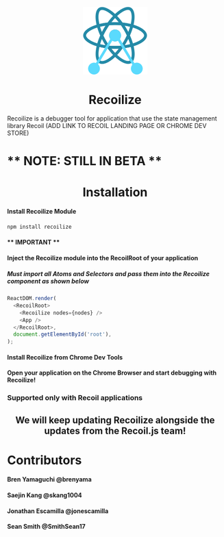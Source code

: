 <meta name='keywords' content='Recoil, Recoil.js, Recoil Dev Tool, Recoilize, Chrome Dev Tool, Recoil Chrome'>

<p align='center'>
<img src='./src/extension/build/assets/Recoilize.png' width=150rem>
</p>

<h1 align='center'>
Recoilize
</h1>

<p>
Recoilize is a debugger tool for application that use the state management library Recoil (ADD LINK TO RECOIL LANDING PAGE OR CHROME DEV STORE)
</p>

<h1>
** NOTE: STILL IN BETA **
</h1>

<h1 align='center'>
Installation
</h1>

#### Install Recoilize Module

```js
npm install recoilize
```

#### ** IMPORTANT **

#### Inject the Recoilize module into the RecoilRoot of your application

##### Must import all Atoms and Selectors and pass them into the Recoilize component as shown below

```js
ReactDOM.render(
  <RecoilRoot>
    <Recoilize nodes={nodes} />
    <App />
  </RecoilRoot>,
  document.getElementById('root'),
);
```

#### Install Recoilize from Chrome Dev Tools

#### Open your application on the Chrome Browser and start debugging with Recoilize!

### Supported only with Recoil applications

<h2 align='center'> 
We will keep updating Recoilize alongside the updates from the Recoil.js team!
</h2>

<h1>
 Contributors
</h1>

<h4> Bren Yamaguchi @brenyama </h4>
<h4> Saejin Kang @skang1004 </h4>
<h4> Jonathan Escamilla @jonescamilla </h4>
<h4> Sean Smith @SmithSean17 </h4>
